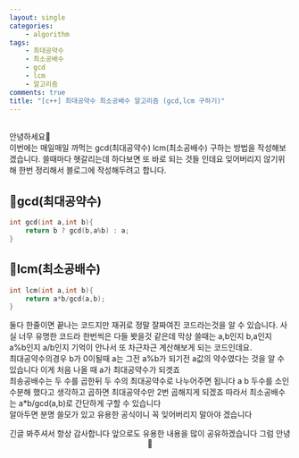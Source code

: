```yaml
---
layout: single
categories:
    - algorithm
tags:
    - 최대공약수
    - 최소공배수
    - gcd
    - lcm
    - 알고리즘
comments: true
title: "[c++] 최대공약수 최소공배수 알고리즘 (gcd,lcm 구하기)"
---
```


<br>
안녕하세요👋<br>
이번에는 매일매일 까먹는 gcd(최대공약수) lcm(최소공배수) 구하는 방법을 작성해보겠습니다. 쓸때마다 헷갈리는데 하다보면 또 바로 되는 것들 인데요 잊어버리지 않기위해 한번 정리해서 블로그에 작성해두려고 합니다.<br>

## 📝gcd(최대공약수)

```cpp
int gcd(int a,int b){
    return b ? gcd(b,a%b) : a;
}
```


## 📑lcm(최소공배수)

```cpp
int lcm(int a,int b){
    return a*b/gcd(a,b);
}
```

둘다 한줄이면 끝나는 코드지만 재귀로 정말 잘짜여진 코드라는것을 알 수 있습니다. 사실 너무 유명한 코드라 한번씩은 다들 봣을것 같은데 막상 쓸때는 a,b인지 b,a인지 a%b인지 a/b인지 기억이 안나서 또 차근차근 계산해보게 되는 코드인데요.<br>
최대공약수의경우 b가 0이될때 a는 그전 a%b가 되기전 a값의 약수였다는 것을 알 수 있습니다 이게 처음 나올 때 a가 최대공약수가 되겟죠<br>
최송공배수는 두 수를 곱한뒤 두 수의 최대공약수로 나누어주면 됩니다 a b 두수를 소인수분해 했다고 생각하고 곱하면 최대공약수만 2번 곱해지게 되겠죠 따라서 최소공배수는 a*b/gcd(a,b)로 간단하게 구할 수 있습니다<br>
알아두면 분명 쓸모가 있고 유용한 공식이니 꼭 잊어버리지 말아야 겠습니다<br>


<center>긴글 봐주셔서 항상 감사합니다 앞으로도 유용한 내용을 많이 공유하겠습니다 그럼 안녕 👋</center>